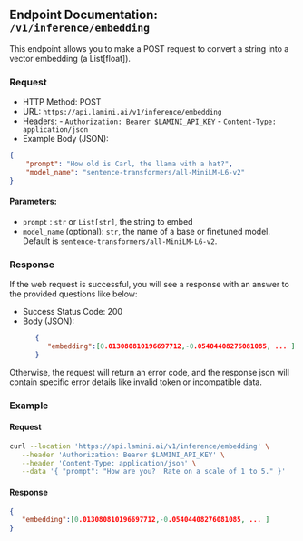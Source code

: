 ## Endpoint Documentation: `/v1/inference/embedding`

This endpoint allows you to make a POST request to convert a string into a vector embedding (a List[float]).

### Request

- HTTP Method: POST
- URL: `https://api.lamini.ai/v1/inference/embedding`
- Headers:
      - `Authorization: Bearer $LAMINI_API_KEY`
      - `Content-Type: application/json`
- Example Body (JSON):


```json
{
    "prompt": "How old is Carl, the llama with a hat?",
    "model_name": "sentence-transformers/all-MiniLM-L6-v2"
}
```

#### Parameters:

-   `prompt` : `str` or `List[str]`, the string to embed
-   `model_name` (optional): `str`, the name of a base or finetuned model. Default is `sentence-transformers/all-MiniLM-L6-v2`.

### Response

If the web request is successful, you will see a response with an answer to the provided questions like below:

- Success Status Code: 200
- Body (JSON):
  ```json
     {
        "embedding":[0.013080810196697712,-0.05404408276081085, ... ]
     }
  ```

Otherwise, the request will return an error code, and the response json will contain specific error details like invalid token or incompatible data.


### Example

#### Request

```bash
curl --location 'https://api.lamini.ai/v1/inference/embedding' \
   --header 'Authorization: Bearer $LAMINI_API_KEY' \
   --header 'Content-Type: application/json' \
   --data '{ "prompt": "How are you?  Rate on a scale of 1 to 5." }'
```

#### Response

```json
{
   "embedding":[0.013080810196697712,-0.05404408276081085, ... ]
}
```
